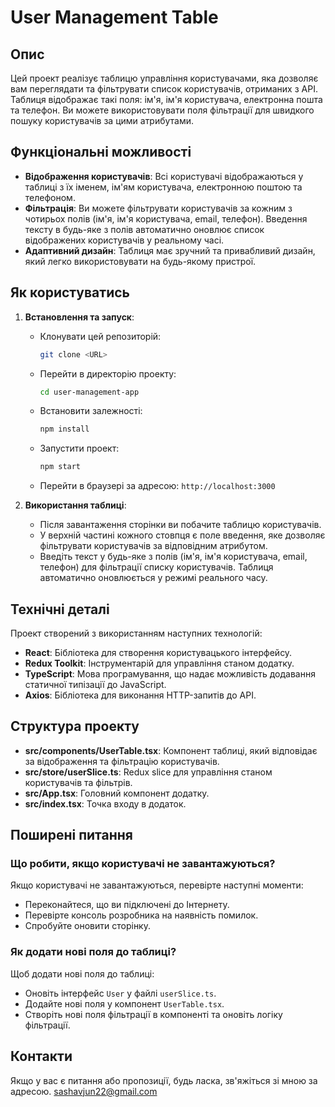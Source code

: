 # User Management Table

## Опис

Цей проект реалізує таблицю управління користувачами, яка дозволяє вам переглядати та фільтрувати список користувачів, отриманих з API. Таблиця відображає такі поля: ім'я, ім'я користувача, електронна пошта та телефон. Ви можете використовувати поля фільтрації для швидкого пошуку користувачів за цими атрибутами.

## Функціональні можливості

- **Відображення користувачів**: Всі користувачі відображаються у таблиці з їх іменем, ім'ям користувача, електронною поштою та телефоном.
- **Фільтрація**: Ви можете фільтрувати користувачів за кожним з чотирьох полів (ім'я, ім'я користувача, email, телефон). Введення тексту в будь-яке з полів автоматично оновлює список відображених користувачів у реальному часі.
- **Адаптивний дизайн**: Таблиця має зручний та привабливий дизайн, який легко використовувати на будь-якому пристрої.

## Як користуватись

1. **Встановлення та запуск**:
   - Клонувати цей репозиторій:
     ```bash
     git clone <URL>
     ```
   - Перейти в директорію проекту:
     ```bash
     cd user-management-app
     ```
   - Встановити залежності:
     ```bash
     npm install
     ```
   - Запустити проект:
     ```bash
     npm start
     ```
   - Перейти в браузері за адресою: `http://localhost:3000`

2. **Використання таблиці**:
   - Після завантаження сторінки ви побачите таблицю користувачів.
   - У верхній частині кожного стовпця є поле введення, яке дозволяє фільтрувати користувачів за відповідним атрибутом.
   - Введіть текст у будь-яке з полів (ім'я, ім'я користувача, email, телефон) для фільтрації списку користувачів. Таблиця автоматично оновлюється у режимі реального часу.

## Технічні деталі

Проект створений з використанням наступних технологій:

- **React**: Бібліотека для створення користувацького інтерфейсу.
- **Redux Toolkit**: Інструментарій для управління станом додатку.
- **TypeScript**: Мова програмування, що надає можливість додавання статичної типізації до JavaScript.
- **Axios**: Бібліотека для виконання HTTP-запитів до API.

## Структура проекту

- **src/components/UserTable.tsx**: Компонент таблиці, який відповідає за відображення та фільтрацію користувачів.
- **src/store/userSlice.ts**: Redux slice для управління станом користувачів та фільтрів.
- **src/App.tsx**: Головний компонент додатку.
- **src/index.tsx**: Точка входу в додаток.

## Поширені питання

### Що робити, якщо користувачі не завантажуються?

Якщо користувачі не завантажуються, перевірте наступні моменти:
- Переконайтеся, що ви підключені до Інтернету.
- Перевірте консоль розробника на наявність помилок.
- Спробуйте оновити сторінку.

### Як додати нові поля до таблиці?

Щоб додати нові поля до таблиці:
- Оновіть інтерфейс `User` у файлі `userSlice.ts`.
- Додайте нові поля у компонент `UserTable.tsx`.
- Створіть нові поля фільтрації в компоненті та оновіть логіку фільтрації.

## Контакти

Якщо у вас є питання або пропозиції, будь ласка, зв'яжіться зі мною за адресою.
sashavjun22@gmail.com
